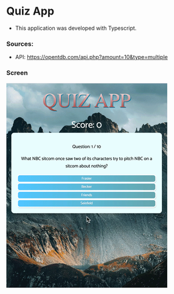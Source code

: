 # Quiz App

- This application was developed with Typescript.

### Sources:

- API: https://opentdb.com/api.php?amount=10&type=multiple

### Screen

![](screen.gif)
